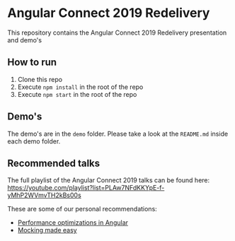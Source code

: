 # Angular Connect 2019 Redelivery
This repository contains the Angular Connect 2019 Redelivery presentation and demo's

## How to run
1. Clone this repo
2. Execute `npm install` in the root of the repo
3. Execute `npm start` in the root of the repo

## Demo's
The demo's are in the `demo` folder. Please take a look at the `README.md` inside each demo folder.

## Recommended talks
The full playlist of the Angular Connect 2019 talks can be found here: https://youtube.com/playlist?list=PLAw7NFdKKYpE-f-yMhP2WVmvTH2kBs00s

These are some of our personal recommendations:
* [Performance optimizations in Angular](https://youtube.com/watch?v=Tlmx1PbP8Qw)
* [Mocking made easy](https://youtube.com/watch?v=9C1QWwlHi0w)
